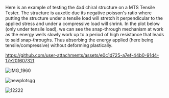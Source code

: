 Here is an example of testing the 4x4 chiral structure on a MTS Tensile Tester.
The structure is auxetic due its negative poisson's ratio where putting the structure under a tensile load will stretch it perpendicular to the applied stress and under a compressive load will shrink. In the plot below (only under tensile load), we can see the snap-through mechanism at work as the energy wells slowly work up to a period of high resistance that leads to said snap-throughs. Thus absorbing the energy applied (here being tensile/compressive) without deforming plastically.


https://github.com/user-attachments/assets/e0c1d725-a7ef-44b0-91d4-17e20f60732f 

![IMG_1960](https://github.com/user-attachments/assets/f351ea4f-a297-4d3a-843e-377e794b7f44)

![newplotsgg](https://github.com/user-attachments/assets/4e73ddda-9d30-4a54-9194-e71d58a09052)

![12222](https://github.com/user-attachments/assets/72336c28-10c5-4c27-8f8d-e014e85ab07b)
